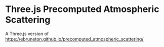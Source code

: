 # Three.js Precomputed Atmospheric Scattering

A Three.js version of https://ebruneton.github.io/precomputed_atmospheric_scattering/
